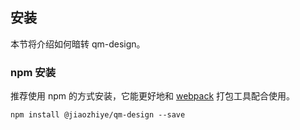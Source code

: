 ## 安装

本节将介绍如何暗转 qm-design。

### npm 安装

推荐使用 npm 的方式安装，它能更好地和 [webpack](https://webpack.js.org/) 打包工具配合使用。

```shell
npm install @jiaozhiye/qm-design --save
```
